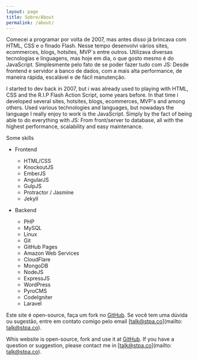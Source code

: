 ```yaml
---
layout: page
title: Sobre/About
permalink: /about/
---
```


Comecei a programar por volta de 2007, mas antes disso já brincava com HTML, CSS e o finado Flash. Nesse tempo desenvolvi vários sites, ecommerces, blogs, hotsites, MVP´s entre outros. Utilizava diversas tecnologias e linguagens, mas hoje em dia, o que gosto mesmo é do JavaScript. Simplesmente pelo fato de se poder fazer tudo com JS: Desde frontend e servidor a banco de dados, com a mais alta performance, de maneira rápida, escalável e de fácil manutenção.

I started to dev back in 2007, but i was already used to playing with HTML, CSS and the R.I.P Flash Action Script, some years before. In that time i developed several sites, hotsites, blogs, ecommerces, MVP's and among others. Used various technologies and languages, but nowadays the language I really enjoy to work is the JavaScript. Simply by the fact of being able to do everything with JS: From front/server to database, all with the highest performance, scalability and easy maintenance.

Some skills

- Frontend
	- HTML/CSS
	- KnockoutJS
	- EmberJS
	- AngularJS
	- GulpJS
	- Protractor / Jasmine
	- Jekyll

- Backend
	- PHP
	- MySQL
	- Linux
	- Git
	- GitHub Pages
	- Amazon Web Services
	- CloudFlare
	- MongoDB
	- NodeJS
	- ExpressJS
	- WordPress
	- PyroCMS
	- CodeIgniter
	- Laravel


Este site é open-source, faça um fork no [GitHub](https://github.com/stpa-co/meditator).
Se você tem uma dúvida ou sugestão, entre em contato comigo pelo email [talk@stpa.co](mailto: talk@stpa.co).


Whis website is open-source, fork and use it at [GitHub](https://github.com/stpa-co/meditator).
If you have a question or suggestion, please contact me in [talk@stpa.co](mailto: talk@stpa.co).
